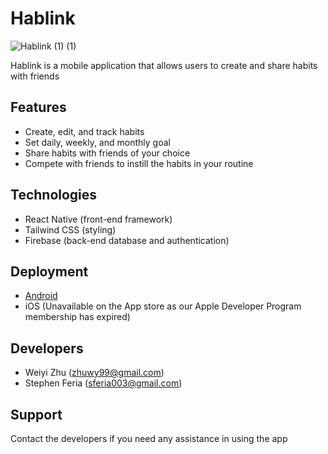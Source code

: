 # Hablink

![Hablink (1) (1)](https://user-images.githubusercontent.com/59520253/167726798-41142506-a6cb-4a07-9f82-c6a4aad7c9bd.png)

Hablink is a mobile application that allows users to create and share habits with friends

## Features

- Create, edit, and track habits
- Set daily, weekly, and monthly goal
- Share habits with friends of your choice
- Compete with friends to instill the habits in your routine

## Technologies

- React Native (front-end framework)
- Tailwind CSS (styling)
- Firebase (back-end database and authentication)

## Deployment

- [Android](<https://play.google.com/store/apps/details?id=com.habitlink>)
- iOS (Unavailable on the App store as our Apple Developer Program membership has expired)

## Developers

- Weiyi Zhu (zhuwy99@gmail.com)
- Stephen Feria (sferia003@gmail.com)

## Support

Contact the developers if you need any assistance in using the app
